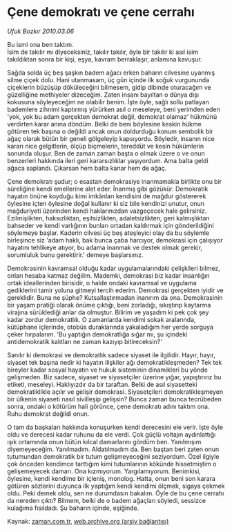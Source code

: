 # Çene demokratı ve çene cerrahı

*Ufuk Bozkır 2010.03.06*

<tr><td class="metin" colspan="2" style="padding-top: 20px; padding-left: 5px; ">Bu ismi ona ben taktım.<br/>İsim de takılır mı diyeceksiniz, takılır takılır, öyle bir takılır ki asıl isim takıldıktan sonra bir kişi, eşya, kavram berraklaşır, anlamına kavuşur.</td></tr><tr><td class="metin" colspan="2" style="padding-top: 20px; padding-left: 5px; "><p>Sağda solda üç beş şaşkın badem ağacı erken baharın cilvesine uyanmış silme çiçek dolu. Hani utanmasam, üç gün içinde ilk soğuk vurgununda çiçeklerin büzüşüp döküleceğini bilmesem, gidip dibinde oturacağım ve güzelliğine methiyeler dizeceğim. Zaten insanı bayıltan o dünya dışı kokusuna söyleyeceğim ne olabilir benim. İşte öyle, sağlı sollu patlayan bademlere zihnimi kaptırmış yürürken asıl o meseleye, beni yerimden eden 'yok, yok bu adam gerçekten demokrat değil, demokrat olamaz' hükmünü verdirten karar anına döndüm. Belki de beni böylesine keskin hükme götüren tek başına o değildi ancak onun doldurduğu konum sembolik bir ağaç olarak bütün bir geneli gölgeleyip kapsıyordu. Böyledir, insanın nice kararı nice gelgitlerin, ölçüp biçmelerin, tereddüt ve kesin hükümlerin sonunda oluşur. Ben de zaman zaman başta o olmak üzere o ve onun benzerleri hakkında ileri geri kararsızlıklar yaşıyordum. Ama balta geldi ağaca saplandı. Çıkarsan hem balta kanar hem de ağaç.
<p>Çene demokratı şudur; o esastan demokrasiye inanmamakla birlikte onu bir süreliğine kendi emellerine alet eder. İnanmış gibi gözükür. Demokratik hayatın önüne koyduğu kimi imkânları kendisini de mağdur göstererek öylesine içten öylesine doğal kullanır ki siz bile kendinizi unutur, onun mağduriyeti üzerinden kendi haklarınızdan vazgeçecek hale gelirsiniz. Ezilmişlikten, haksızlıktan, eşitsizlikten, adaletsizlikten, geri kalmışlıktan bahseder ve kendi varlığının bunları ortadan kaldırmak için gönderildiğini söylemeye başlar. Kaderin cilvesi üç beş ateşleyici olay da bu söylemle birleşince siz 'adam haklı, bak bunca çaba harcıyor, demokrasi için çalışıyor hayatını tehlikeye atıyor, bu adama inanmak ve destek olmak gerekir, sorumluluk bunu gerektirir.' demeye başlarsınız.
<p>Demokrasinin kavramsal olduğu kadar uygulamalarındaki çelişkileri bilmez, onları hesaba katmaz değilim. Mademki, demokrasi biz kadar insanlığın ortak ideallerinden birisidir, o halde ondaki kavramsal ve uygulama gediklerini tamir yoluna gitmeyi tercih ederim. Demokrasi gerçekten iyidir ve gereklidir. Buna ne şüphe? Kutsallaştırmadan inanırım da ona. Demokrasinin bir yaşam pratiği olarak önüme çıktığı, beni zorladığı, sıkıştırıp kaytarma virajına sürüklediği anlar da olmuştur. Bilirim ve yaşadım ki pek çok şey kadar zordur demokratlık. O zamanlarda kendimi sokak aralarında, kütüphane içlerinde, otobüs duraklarında yakaladığım her yerde sorguya çeker hırpalarım. 'Bu yaptığın demokratlığa sığar mı, şu içindeki antidemokratik kalıtları ne zaman kazıyıp bitireceksin?'
<p>Sanılır ki demokrasi ve demokratlık sadece siyaset ile ilgilidir. Hayır, hayır, siyaset tek başına nedir ki hayatın ilişkiler ağı demokratikleşmeden? Tek tek bireyler kadar sosyal hayatın ve hukuk sisteminin dinamikleri bu yönde gelişmeden. Biz sadece, siyaset ve siyasetçiler üzerine yığar, yapıştırırız bu etiketi, meseleyi. Haklıyızdır da bir taraftan. Belki de asıl siyasetteki demokratiklikle açılır ve gelişir demokrasi. Siyasetçileri demokratikleşmeyen bir ülkenin siyaseti nasıl sivilleşip gelişsin? Bunca zaman bunca tecrübeden sonra, ondaki o kötürüm hali görünce, çene demokratı adını taktım ona. Ruhu demokrat değildi onun.
<p>O tam da başkaları hakkında konuşurken kendi derecesini ele verir. İşte öyle oldu ve derecesi kadar ruhunu da ele verdi. Çok güçlü voltajın aydınlattığı ışık ortamında onun bütün kılcal damarlarını gördüm ben. Yanılmışım diyemeyeceğim. Yanılmadım. Aldatılmadım da. Ben baştan beri zaten onun tutumundan demokratik bir tutum gelişmeyeceğini seziyordum. Özel ilgiyle çok önceden kendimce tarttığım kimi tutumlarının kökünde hissetmiştim o gelişemeyecek damarı. Ona kızmıyorum. Yargılamıyorum. Benimkisi, öylesine, kendi kendime bir içleniş, monolog. Hatta, onun beni son karara götüren sözlerini duyunca ilk yaptığım kendi kendimi ölçmek, sigaya çekmek oldu. Peki demek oldu, sen ne durumdasın bakalım. Öyle de bu çene cerrahı da nereden çıktı? Bilmem, belki de o badem ağaçları söyledi, sessizce kulağıma fısıldadı. Şu baharın içinde, eşiğinde. <br/></p></p></p></p></p></td></tr>

Kaynak: [zaman.com.tr](http://zaman.com.tr/yazar.do?yazino=958333), [web.archive.org (arşiv bağlantısı)](http://web.archive.org/web/20100311025113/http://zaman.com.tr:80/yazar.do?yazino=958333)
